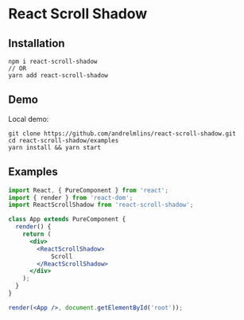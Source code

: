 # React Scroll Shadow


## Installation

```
npm i react-scroll-shadow
// OR
yarn add react-scroll-shadow
```

## Demo

Local demo:

```
git clone https://github.com/andrelmlins/react-scroll-shadow.git
cd react-scroll-shadow/examples
yarn install && yarn start
```

## Examples

```jsx
import React, { PureComponent } from 'react';
import { render } from 'react-dom';
import ReactScrollShadow from 'react-scroll-shadow';

class App extends PureComponent {
  render() {
    return (
      <div>
        <ReactScrollShadow>
            Scroll
        </ReactScrollShadow>
      </div>
    );
  }
}

render(<App />, document.getElementById('root'));
```
